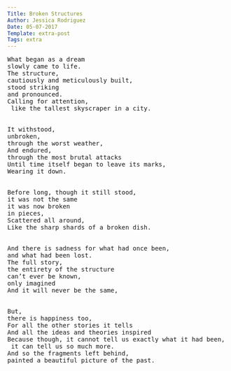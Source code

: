 ```yaml
---
Title: Broken Structures
Author: Jessica Rodriguez
Date: 05-07-2017
Template: extra-post
Tags: extra
---
```


<pre>What began as a dream
slowly came to life.
The structure,
cautiously and meticulously built,
stood striking
and pronounced.
Calling for attention,
 like the tallest skyscraper in a city.

    
It withstood,
unbroken,
through the worst weather,
And endured,
through the most brutal attacks
Until time itself began to leave its marks,
Wearing it down.
    
    
Before long, though it still stood,
it was not the same
it was now broken
in pieces, 
Scattered all around, 
Like the sharp shards of a broken dish.


And there is sadness for what had once been,
and what had been lost.
The full story,
the entirety of the structure
can’t ever be known, 
only imagined
And it will never be the same,


But,
there is happiness too, 
For all the other stories it tells
And all the ideas and theories inspired
Because though, it cannot tell us exactly what it had been,
 it can tell us so much more.
And so the fragments left behind,
painted a beautiful picture of the past.</pre>